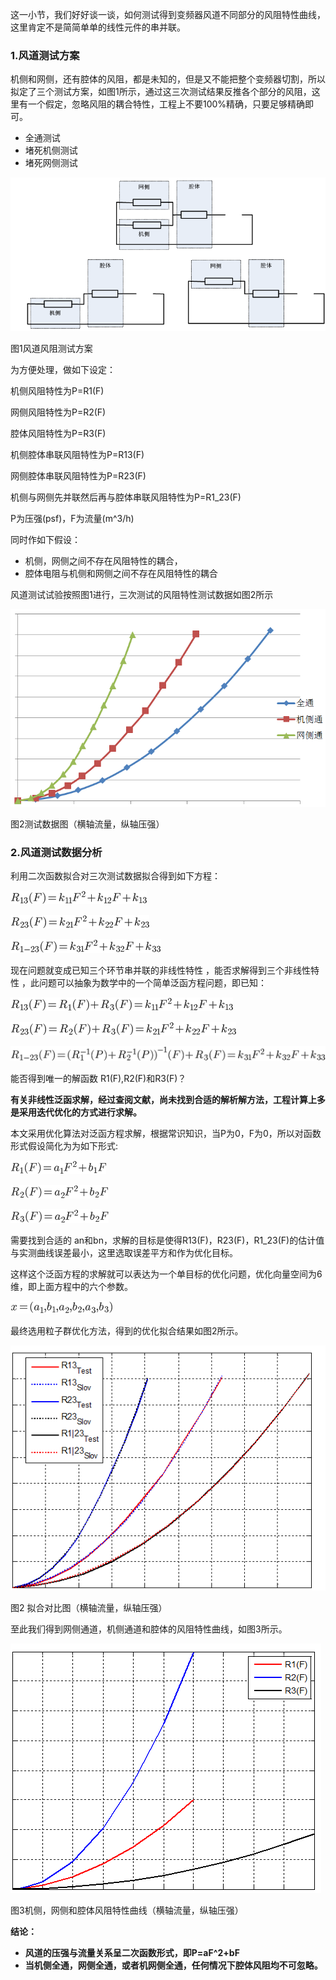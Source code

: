 这一小节，我们好好谈一谈，如何测试得到变频器风道不同部分的风阻特性曲线，这里肯定不是简简单单的线性元件的串并联。



### **1.风道测试方案**

机侧和网侧，还有腔体的风阻，都是未知的，但是又不能把整个变频器切割，所以拟定了三个测试方案，如图1所示，通过这三次测试结果反推各个部分的风阻，这里有一个假定，忽略风阻的耦合特性，工程上不要100%精确，只要足够精确即可。

* 全通测试
* 堵死机侧测试
* 堵死网侧测试

![](/assets/Cover_Heat_S1_E5.png)

图1风道风阻测试方案

为方便处理，做如下设定：

机侧风阻特性为P=R1\(F\)

网侧风阻特性为P=R2\(F\)

腔体风阻特性为P=R3\(F\)

机侧腔体串联风阻特性为P=R13\(F\)

网侧腔体串联风阻特性为P=R23\(F\)

机侧与网侧先并联然后再与腔体串联风阻特性为P=R1\_23\(F\)

P为压强\(psf\)，F为流量\(m^3/h\)

同时作如下假设：

* 机侧，网侧之间不存在风阻特性的耦合，
* 腔体电阻与机侧和网侧之间不存在风阻特性的耦合

风道测试试验按照图1进行，三次测试的风阻特性测试数据如图2所示

[![](/assets/Cover_Heat_S2_E1.png)](散热设计2_变频器风路风阻测试-EIT%20Lab博客_files/Cover_Heat_S2_E1.png)

图2测试数据图（横轴流量，纵轴压强）

### **2.风道测试数据分析**

利用二次函数拟合对三次测试数据拟合得到如下方程：

![](/assets/formula_S2_F1.gif)

![](/assets/formula_S2_F2.gif)

![](/assets/formula_S2_F3.gif)

现在问题就变成已知三个环节串并联的非线性特性 ，能否求解得到三个非线性特性 ，此问题可以抽象为数学中的一个简单泛函方程问题，即已知：

![](/assets/formula_S2_F4.gif)

![](/assets/formula_S2_F5.gif)

![](/assets/formula_S2_F6.gif)

能否得到唯一的解函数 R1\(F\),R2\(F\)和R3\(F\)？

**有关非线性泛函求解，经过查阅文献，尚未找到合适的解析解方法，工程计算上多是采用迭代优化的方式进行求解。**

本文采用优化算法对泛函方程求解，根据常识知识，当P为0，F为0，所以对函数形式假设简化为为如下形式:

![](/assets/formula_S2_F7.gif)

![](/assets/formula_S2_F8.gif)

![](/assets/formula_S2_F9.gif)

需要找到合适的 an和bn，求解的目标是使得R13\(F\)，R23\(F\)，R1\_23\(F\)的估计值与实测曲线误差最小，这里选取误差平方和作为优化目标。

这样这个泛函方程的求解就可以表达为一个单目标的优化问题，优化向量空间为6维，即上面方程中的六个参数。

![](/assets/formula_S2_F10.gif)

最终选用粒子群优化方法，得到的优化拟合结果如图2所示。

[![](/assets/Cover_Heat_S2_E2.png)](散热设计2_变频器风路风阻测试-EIT%20Lab博客_files/Cover_Heat_S2_E2.png)

图2 拟合对比图（横轴流量，纵轴压强）

至此我们得到网侧通道，机侧通道和腔体的风阻特性曲线，如图3所示。

![](/assets/Cover_Heat_S2_E3.png)

图3机侧，网侧和腔体风阻特性曲线（横轴流量，纵轴压强）

**结论：**

* **风道的压强与流量关系呈二次函数形式，即P=aF^2+bF**
* **当机侧全通，网侧全通，或者机网侧全通，任何情况下腔体风阻均不可忽略。**



